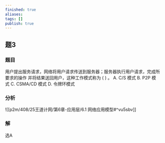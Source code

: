 ```yaml
---
finished: true
aliases: 
tags: []
publish: true
---
```

## 题3
### 题目
用户提出服务请求，网络将用户请求传送到服务器；服务器执行用户请求，完成所要求的操作 并将结果送回用户，这种工作模式称为 ( ) 。
A. $\mathrm{C}/\mathrm{S}$ 模式 B. P2P 模式 C. CSMA/CD 模式 D. 令牌环模式
### 分析
![[p2m/408/25王道计网/第6章-应用层/6.1 网络应用模型#^vu5sbv]]
### 解
选A
